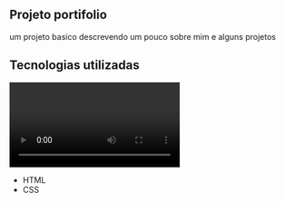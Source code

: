 ## Projeto portifolio
um projeto basico descrevendo um pouco sobre mim e alguns projetos

## Tecnologias utilizadas

[<video src="./images/portifolio.mp4" type= "video/mp4">]("https://github.com/RikeGIT/portifolio-html-css")

- HTML
- CSS
  

